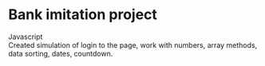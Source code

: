 # Bank imitation project

Javascript <br />
Created simulation of login to the page, work with numbers, array methods, data sorting, dates, countdown.
